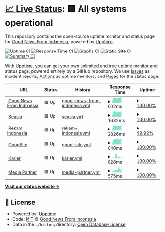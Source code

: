 # [📈 Live Status](https://gnfi.github.io/uptime): <!--live status--> **🟩 All systems operational**

This repository contains the open-source uptime monitor and status page for [Good News From Indonesia](https://www.goodnewsfromindonesia.id), powered by [Upptime](https://github.com/upptime/upptime).

[![Uptime CI](https://github.com/gnfi/uptime/workflows/Uptime%20CI/badge.svg)](https://github.com/gnfi/uptime/actions?query=workflow%3A%22Uptime+CI%22)
[![Response Time CI](https://github.com/gnfi/uptime/workflows/Response%20Time%20CI/badge.svg)](https://github.com/gnfi/uptime/actions?query=workflow%3A%22Response+Time+CI%22)
[![Graphs CI](https://github.com/gnfi/uptime/workflows/Graphs%20CI/badge.svg)](https://github.com/gnfi/uptime/actions?query=workflow%3A%22Graphs+CI%22)
[![Static Site CI](https://github.com/gnfi/uptime/workflows/Static%20Site%20CI/badge.svg)](https://github.com/gnfi/uptime/actions?query=workflow%3A%22Static+Site+CI%22)
[![Summary CI](https://github.com/gnfi/uptime/workflows/Summary%20CI/badge.svg)](https://github.com/gnfi/uptime/actions?query=workflow%3A%22Summary+CI%22)

With [Upptime](https://upptime.js.org), you can get your own unlimited and free uptime monitor and status page, powered entirely by a GitHub repository. We use [Issues](https://github.com/gnfi/uptime/issues) as incident reports, [Actions](https://github.com/gnfi/uptime/actions) as uptime monitors, and [Pages](https://gnfi.github.io/uptime) for the status page.

<!--start: status pages-->
<!-- This summary is generated by Upptime (https://github.com/upptime/upptime) -->
<!-- Do not edit this manually, your changes will be overwritten -->
<!-- prettier-ignore -->
| URL | Status | History | Response Time | Uptime |
| --- | ------ | ------- | ------------- | ------ |
| <img alt="" src="https://favicons.githubusercontent.com/www.goodnewsfromindonesia.id" height="13"> [Good News From Indonesia](https://www.goodnewsfromindonesia.id) | 🟩 Up | [good-news-from-indonesia.yml](https://github.com/gnfi/uptime/commits/HEAD/history/good-news-from-indonesia.yml) | <details><summary><img alt="Response time graph" src="./graphs/good-news-from-indonesia/response-time-week.png" height="20"> 602ms</summary><br><a href="https://uptime.goodnews.id/history/good-news-from-indonesia"><img alt="Response time 621" src="https://img.shields.io/endpoint?url=https%3A%2F%2Fraw.githubusercontent.com%2Fgnfi%2Fuptime%2FHEAD%2Fapi%2Fgood-news-from-indonesia%2Fresponse-time.json"></a><br><a href="https://uptime.goodnews.id/history/good-news-from-indonesia"><img alt="24-hour response time 670" src="https://img.shields.io/endpoint?url=https%3A%2F%2Fraw.githubusercontent.com%2Fgnfi%2Fuptime%2FHEAD%2Fapi%2Fgood-news-from-indonesia%2Fresponse-time-day.json"></a><br><a href="https://uptime.goodnews.id/history/good-news-from-indonesia"><img alt="7-day response time 602" src="https://img.shields.io/endpoint?url=https%3A%2F%2Fraw.githubusercontent.com%2Fgnfi%2Fuptime%2FHEAD%2Fapi%2Fgood-news-from-indonesia%2Fresponse-time-week.json"></a><br><a href="https://uptime.goodnews.id/history/good-news-from-indonesia"><img alt="30-day response time 621" src="https://img.shields.io/endpoint?url=https%3A%2F%2Fraw.githubusercontent.com%2Fgnfi%2Fuptime%2FHEAD%2Fapi%2Fgood-news-from-indonesia%2Fresponse-time-month.json"></a><br><a href="https://uptime.goodnews.id/history/good-news-from-indonesia"><img alt="1-year response time 621" src="https://img.shields.io/endpoint?url=https%3A%2F%2Fraw.githubusercontent.com%2Fgnfi%2Fuptime%2FHEAD%2Fapi%2Fgood-news-from-indonesia%2Fresponse-time-year.json"></a></details> | <details><summary><a href="https://uptime.goodnews.id/history/good-news-from-indonesia">100.00%</a></summary><a href="https://uptime.goodnews.id/history/good-news-from-indonesia"><img alt="All-time uptime 100.00%" src="https://img.shields.io/endpoint?url=https%3A%2F%2Fraw.githubusercontent.com%2Fgnfi%2Fuptime%2FHEAD%2Fapi%2Fgood-news-from-indonesia%2Fuptime.json"></a><br><a href="https://uptime.goodnews.id/history/good-news-from-indonesia"><img alt="24-hour uptime 100.00%" src="https://img.shields.io/endpoint?url=https%3A%2F%2Fraw.githubusercontent.com%2Fgnfi%2Fuptime%2FHEAD%2Fapi%2Fgood-news-from-indonesia%2Fuptime-day.json"></a><br><a href="https://uptime.goodnews.id/history/good-news-from-indonesia"><img alt="7-day uptime 100.00%" src="https://img.shields.io/endpoint?url=https%3A%2F%2Fraw.githubusercontent.com%2Fgnfi%2Fuptime%2FHEAD%2Fapi%2Fgood-news-from-indonesia%2Fuptime-week.json"></a><br><a href="https://uptime.goodnews.id/history/good-news-from-indonesia"><img alt="30-day uptime 100.00%" src="https://img.shields.io/endpoint?url=https%3A%2F%2Fraw.githubusercontent.com%2Fgnfi%2Fuptime%2FHEAD%2Fapi%2Fgood-news-from-indonesia%2Fuptime-month.json"></a><br><a href="https://uptime.goodnews.id/history/good-news-from-indonesia"><img alt="1-year uptime 100.00%" src="https://img.shields.io/endpoint?url=https%3A%2F%2Fraw.githubusercontent.com%2Fgnfi%2Fuptime%2FHEAD%2Fapi%2Fgood-news-from-indonesia%2Fuptime-year.json"></a></details>
| <img alt="" src="https://favicons.githubusercontent.com/seasia.co" height="13"> [Seasia](https://seasia.co) | 🟩 Up | [seasia.yml](https://github.com/gnfi/uptime/commits/HEAD/history/seasia.yml) | <details><summary><img alt="Response time graph" src="./graphs/seasia/response-time-week.png" height="20"> 1632ms</summary><br><a href="https://uptime.goodnews.id/history/seasia"><img alt="Response time 1791" src="https://img.shields.io/endpoint?url=https%3A%2F%2Fraw.githubusercontent.com%2Fgnfi%2Fuptime%2FHEAD%2Fapi%2Fseasia%2Fresponse-time.json"></a><br><a href="https://uptime.goodnews.id/history/seasia"><img alt="24-hour response time 1999" src="https://img.shields.io/endpoint?url=https%3A%2F%2Fraw.githubusercontent.com%2Fgnfi%2Fuptime%2FHEAD%2Fapi%2Fseasia%2Fresponse-time-day.json"></a><br><a href="https://uptime.goodnews.id/history/seasia"><img alt="7-day response time 1632" src="https://img.shields.io/endpoint?url=https%3A%2F%2Fraw.githubusercontent.com%2Fgnfi%2Fuptime%2FHEAD%2Fapi%2Fseasia%2Fresponse-time-week.json"></a><br><a href="https://uptime.goodnews.id/history/seasia"><img alt="30-day response time 1791" src="https://img.shields.io/endpoint?url=https%3A%2F%2Fraw.githubusercontent.com%2Fgnfi%2Fuptime%2FHEAD%2Fapi%2Fseasia%2Fresponse-time-month.json"></a><br><a href="https://uptime.goodnews.id/history/seasia"><img alt="1-year response time 1791" src="https://img.shields.io/endpoint?url=https%3A%2F%2Fraw.githubusercontent.com%2Fgnfi%2Fuptime%2FHEAD%2Fapi%2Fseasia%2Fresponse-time-year.json"></a></details> | <details><summary><a href="https://uptime.goodnews.id/history/seasia">100.00%</a></summary><a href="https://uptime.goodnews.id/history/seasia"><img alt="All-time uptime 100.00%" src="https://img.shields.io/endpoint?url=https%3A%2F%2Fraw.githubusercontent.com%2Fgnfi%2Fuptime%2FHEAD%2Fapi%2Fseasia%2Fuptime.json"></a><br><a href="https://uptime.goodnews.id/history/seasia"><img alt="24-hour uptime 100.00%" src="https://img.shields.io/endpoint?url=https%3A%2F%2Fraw.githubusercontent.com%2Fgnfi%2Fuptime%2FHEAD%2Fapi%2Fseasia%2Fuptime-day.json"></a><br><a href="https://uptime.goodnews.id/history/seasia"><img alt="7-day uptime 100.00%" src="https://img.shields.io/endpoint?url=https%3A%2F%2Fraw.githubusercontent.com%2Fgnfi%2Fuptime%2FHEAD%2Fapi%2Fseasia%2Fuptime-week.json"></a><br><a href="https://uptime.goodnews.id/history/seasia"><img alt="30-day uptime 100.00%" src="https://img.shields.io/endpoint?url=https%3A%2F%2Fraw.githubusercontent.com%2Fgnfi%2Fuptime%2FHEAD%2Fapi%2Fseasia%2Fuptime-month.json"></a><br><a href="https://uptime.goodnews.id/history/seasia"><img alt="1-year uptime 100.00%" src="https://img.shields.io/endpoint?url=https%3A%2F%2Fraw.githubusercontent.com%2Fgnfi%2Fuptime%2FHEAD%2Fapi%2Fseasia%2Fuptime-year.json"></a></details>
| <img alt="" src="https://favicons.githubusercontent.com/www.rekamindonesia.id" height="13"> [Rekam Indonesia](https://www.rekamindonesia.id) | 🟩 Up | [rekam-indonesia.yml](https://github.com/gnfi/uptime/commits/HEAD/history/rekam-indonesia.yml) | <details><summary><img alt="Response time graph" src="./graphs/rekam-indonesia/response-time-week.png" height="20"> 2826ms</summary><br><a href="https://uptime.goodnews.id/history/rekam-indonesia"><img alt="Response time 3291" src="https://img.shields.io/endpoint?url=https%3A%2F%2Fraw.githubusercontent.com%2Fgnfi%2Fuptime%2FHEAD%2Fapi%2Frekam-indonesia%2Fresponse-time.json"></a><br><a href="https://uptime.goodnews.id/history/rekam-indonesia"><img alt="24-hour response time 3369" src="https://img.shields.io/endpoint?url=https%3A%2F%2Fraw.githubusercontent.com%2Fgnfi%2Fuptime%2FHEAD%2Fapi%2Frekam-indonesia%2Fresponse-time-day.json"></a><br><a href="https://uptime.goodnews.id/history/rekam-indonesia"><img alt="7-day response time 2826" src="https://img.shields.io/endpoint?url=https%3A%2F%2Fraw.githubusercontent.com%2Fgnfi%2Fuptime%2FHEAD%2Fapi%2Frekam-indonesia%2Fresponse-time-week.json"></a><br><a href="https://uptime.goodnews.id/history/rekam-indonesia"><img alt="30-day response time 3291" src="https://img.shields.io/endpoint?url=https%3A%2F%2Fraw.githubusercontent.com%2Fgnfi%2Fuptime%2FHEAD%2Fapi%2Frekam-indonesia%2Fresponse-time-month.json"></a><br><a href="https://uptime.goodnews.id/history/rekam-indonesia"><img alt="1-year response time 3291" src="https://img.shields.io/endpoint?url=https%3A%2F%2Fraw.githubusercontent.com%2Fgnfi%2Fuptime%2FHEAD%2Fapi%2Frekam-indonesia%2Fresponse-time-year.json"></a></details> | <details><summary><a href="https://uptime.goodnews.id/history/rekam-indonesia">99.92%</a></summary><a href="https://uptime.goodnews.id/history/rekam-indonesia"><img alt="All-time uptime 99.95%" src="https://img.shields.io/endpoint?url=https%3A%2F%2Fraw.githubusercontent.com%2Fgnfi%2Fuptime%2FHEAD%2Fapi%2Frekam-indonesia%2Fuptime.json"></a><br><a href="https://uptime.goodnews.id/history/rekam-indonesia"><img alt="24-hour uptime 100.00%" src="https://img.shields.io/endpoint?url=https%3A%2F%2Fraw.githubusercontent.com%2Fgnfi%2Fuptime%2FHEAD%2Fapi%2Frekam-indonesia%2Fuptime-day.json"></a><br><a href="https://uptime.goodnews.id/history/rekam-indonesia"><img alt="7-day uptime 99.92%" src="https://img.shields.io/endpoint?url=https%3A%2F%2Fraw.githubusercontent.com%2Fgnfi%2Fuptime%2FHEAD%2Fapi%2Frekam-indonesia%2Fuptime-week.json"></a><br><a href="https://uptime.goodnews.id/history/rekam-indonesia"><img alt="30-day uptime 99.95%" src="https://img.shields.io/endpoint?url=https%3A%2F%2Fraw.githubusercontent.com%2Fgnfi%2Fuptime%2FHEAD%2Fapi%2Frekam-indonesia%2Fuptime-month.json"></a><br><a href="https://uptime.goodnews.id/history/rekam-indonesia"><img alt="1-year uptime 99.95%" src="https://img.shields.io/endpoint?url=https%3A%2F%2Fraw.githubusercontent.com%2Fgnfi%2Fuptime%2FHEAD%2Fapi%2Frekam-indonesia%2Fuptime-year.json"></a></details>
| <img alt="" src="https://favicons.githubusercontent.com/goodside.id" height="13"> [GoodSite](https://goodside.id) | 🟩 Up | [good-site.yml](https://github.com/gnfi/uptime/commits/HEAD/history/good-site.yml) | <details><summary><img alt="Response time graph" src="./graphs/good-site/response-time-week.png" height="20"> 840ms</summary><br><a href="https://uptime.goodnews.id/history/good-site"><img alt="Response time 902" src="https://img.shields.io/endpoint?url=https%3A%2F%2Fraw.githubusercontent.com%2Fgnfi%2Fuptime%2FHEAD%2Fapi%2Fgood-site%2Fresponse-time.json"></a><br><a href="https://uptime.goodnews.id/history/good-site"><img alt="24-hour response time 830" src="https://img.shields.io/endpoint?url=https%3A%2F%2Fraw.githubusercontent.com%2Fgnfi%2Fuptime%2FHEAD%2Fapi%2Fgood-site%2Fresponse-time-day.json"></a><br><a href="https://uptime.goodnews.id/history/good-site"><img alt="7-day response time 840" src="https://img.shields.io/endpoint?url=https%3A%2F%2Fraw.githubusercontent.com%2Fgnfi%2Fuptime%2FHEAD%2Fapi%2Fgood-site%2Fresponse-time-week.json"></a><br><a href="https://uptime.goodnews.id/history/good-site"><img alt="30-day response time 902" src="https://img.shields.io/endpoint?url=https%3A%2F%2Fraw.githubusercontent.com%2Fgnfi%2Fuptime%2FHEAD%2Fapi%2Fgood-site%2Fresponse-time-month.json"></a><br><a href="https://uptime.goodnews.id/history/good-site"><img alt="1-year response time 902" src="https://img.shields.io/endpoint?url=https%3A%2F%2Fraw.githubusercontent.com%2Fgnfi%2Fuptime%2FHEAD%2Fapi%2Fgood-site%2Fresponse-time-year.json"></a></details> | <details><summary><a href="https://uptime.goodnews.id/history/good-site">100.00%</a></summary><a href="https://uptime.goodnews.id/history/good-site"><img alt="All-time uptime 100.00%" src="https://img.shields.io/endpoint?url=https%3A%2F%2Fraw.githubusercontent.com%2Fgnfi%2Fuptime%2FHEAD%2Fapi%2Fgood-site%2Fuptime.json"></a><br><a href="https://uptime.goodnews.id/history/good-site"><img alt="24-hour uptime 100.00%" src="https://img.shields.io/endpoint?url=https%3A%2F%2Fraw.githubusercontent.com%2Fgnfi%2Fuptime%2FHEAD%2Fapi%2Fgood-site%2Fuptime-day.json"></a><br><a href="https://uptime.goodnews.id/history/good-site"><img alt="7-day uptime 100.00%" src="https://img.shields.io/endpoint?url=https%3A%2F%2Fraw.githubusercontent.com%2Fgnfi%2Fuptime%2FHEAD%2Fapi%2Fgood-site%2Fuptime-week.json"></a><br><a href="https://uptime.goodnews.id/history/good-site"><img alt="30-day uptime 100.00%" src="https://img.shields.io/endpoint?url=https%3A%2F%2Fraw.githubusercontent.com%2Fgnfi%2Fuptime%2FHEAD%2Fapi%2Fgood-site%2Fuptime-month.json"></a><br><a href="https://uptime.goodnews.id/history/good-site"><img alt="1-year uptime 100.00%" src="https://img.shields.io/endpoint?url=https%3A%2F%2Fraw.githubusercontent.com%2Fgnfi%2Fuptime%2FHEAD%2Fapi%2Fgood-site%2Fuptime-year.json"></a></details>
| <img alt="" src="https://favicons.githubusercontent.com/karier.goodnews.id" height="13"> [Karier](https://karier.goodnews.id/) | 🟩 Up | [karier.yml](https://github.com/gnfi/uptime/commits/HEAD/history/karier.yml) | <details><summary><img alt="Response time graph" src="./graphs/karier/response-time-week.png" height="20"> 828ms</summary><br><a href="https://uptime.goodnews.id/history/karier"><img alt="Response time 577" src="https://img.shields.io/endpoint?url=https%3A%2F%2Fraw.githubusercontent.com%2Fgnfi%2Fuptime%2FHEAD%2Fapi%2Fkarier%2Fresponse-time.json"></a><br><a href="https://uptime.goodnews.id/history/karier"><img alt="24-hour response time 490" src="https://img.shields.io/endpoint?url=https%3A%2F%2Fraw.githubusercontent.com%2Fgnfi%2Fuptime%2FHEAD%2Fapi%2Fkarier%2Fresponse-time-day.json"></a><br><a href="https://uptime.goodnews.id/history/karier"><img alt="7-day response time 828" src="https://img.shields.io/endpoint?url=https%3A%2F%2Fraw.githubusercontent.com%2Fgnfi%2Fuptime%2FHEAD%2Fapi%2Fkarier%2Fresponse-time-week.json"></a><br><a href="https://uptime.goodnews.id/history/karier"><img alt="30-day response time 577" src="https://img.shields.io/endpoint?url=https%3A%2F%2Fraw.githubusercontent.com%2Fgnfi%2Fuptime%2FHEAD%2Fapi%2Fkarier%2Fresponse-time-month.json"></a><br><a href="https://uptime.goodnews.id/history/karier"><img alt="1-year response time 577" src="https://img.shields.io/endpoint?url=https%3A%2F%2Fraw.githubusercontent.com%2Fgnfi%2Fuptime%2FHEAD%2Fapi%2Fkarier%2Fresponse-time-year.json"></a></details> | <details><summary><a href="https://uptime.goodnews.id/history/karier">100.00%</a></summary><a href="https://uptime.goodnews.id/history/karier"><img alt="All-time uptime 99.94%" src="https://img.shields.io/endpoint?url=https%3A%2F%2Fraw.githubusercontent.com%2Fgnfi%2Fuptime%2FHEAD%2Fapi%2Fkarier%2Fuptime.json"></a><br><a href="https://uptime.goodnews.id/history/karier"><img alt="24-hour uptime 100.00%" src="https://img.shields.io/endpoint?url=https%3A%2F%2Fraw.githubusercontent.com%2Fgnfi%2Fuptime%2FHEAD%2Fapi%2Fkarier%2Fuptime-day.json"></a><br><a href="https://uptime.goodnews.id/history/karier"><img alt="7-day uptime 100.00%" src="https://img.shields.io/endpoint?url=https%3A%2F%2Fraw.githubusercontent.com%2Fgnfi%2Fuptime%2FHEAD%2Fapi%2Fkarier%2Fuptime-week.json"></a><br><a href="https://uptime.goodnews.id/history/karier"><img alt="30-day uptime 99.94%" src="https://img.shields.io/endpoint?url=https%3A%2F%2Fraw.githubusercontent.com%2Fgnfi%2Fuptime%2FHEAD%2Fapi%2Fkarier%2Fuptime-month.json"></a><br><a href="https://uptime.goodnews.id/history/karier"><img alt="1-year uptime 99.94%" src="https://img.shields.io/endpoint?url=https%3A%2F%2Fraw.githubusercontent.com%2Fgnfi%2Fuptime%2FHEAD%2Fapi%2Fkarier%2Fuptime-year.json"></a></details>
| <img alt="" src="https://favicons.githubusercontent.com/partner.goodnews.id" height="13"> [Media Partner](https://partner.goodnews.id/media) | 🟩 Up | [media-partner.yml](https://github.com/gnfi/uptime/commits/HEAD/history/media-partner.yml) | <details><summary><img alt="Response time graph" src="./graphs/media-partner/response-time-week.png" height="20"> 575ms</summary><br><a href="https://uptime.goodnews.id/history/media-partner"><img alt="Response time 614" src="https://img.shields.io/endpoint?url=https%3A%2F%2Fraw.githubusercontent.com%2Fgnfi%2Fuptime%2FHEAD%2Fapi%2Fmedia-partner%2Fresponse-time.json"></a><br><a href="https://uptime.goodnews.id/history/media-partner"><img alt="24-hour response time 1148" src="https://img.shields.io/endpoint?url=https%3A%2F%2Fraw.githubusercontent.com%2Fgnfi%2Fuptime%2FHEAD%2Fapi%2Fmedia-partner%2Fresponse-time-day.json"></a><br><a href="https://uptime.goodnews.id/history/media-partner"><img alt="7-day response time 575" src="https://img.shields.io/endpoint?url=https%3A%2F%2Fraw.githubusercontent.com%2Fgnfi%2Fuptime%2FHEAD%2Fapi%2Fmedia-partner%2Fresponse-time-week.json"></a><br><a href="https://uptime.goodnews.id/history/media-partner"><img alt="30-day response time 614" src="https://img.shields.io/endpoint?url=https%3A%2F%2Fraw.githubusercontent.com%2Fgnfi%2Fuptime%2FHEAD%2Fapi%2Fmedia-partner%2Fresponse-time-month.json"></a><br><a href="https://uptime.goodnews.id/history/media-partner"><img alt="1-year response time 614" src="https://img.shields.io/endpoint?url=https%3A%2F%2Fraw.githubusercontent.com%2Fgnfi%2Fuptime%2FHEAD%2Fapi%2Fmedia-partner%2Fresponse-time-year.json"></a></details> | <details><summary><a href="https://uptime.goodnews.id/history/media-partner">100.00%</a></summary><a href="https://uptime.goodnews.id/history/media-partner"><img alt="All-time uptime 99.94%" src="https://img.shields.io/endpoint?url=https%3A%2F%2Fraw.githubusercontent.com%2Fgnfi%2Fuptime%2FHEAD%2Fapi%2Fmedia-partner%2Fuptime.json"></a><br><a href="https://uptime.goodnews.id/history/media-partner"><img alt="24-hour uptime 100.00%" src="https://img.shields.io/endpoint?url=https%3A%2F%2Fraw.githubusercontent.com%2Fgnfi%2Fuptime%2FHEAD%2Fapi%2Fmedia-partner%2Fuptime-day.json"></a><br><a href="https://uptime.goodnews.id/history/media-partner"><img alt="7-day uptime 100.00%" src="https://img.shields.io/endpoint?url=https%3A%2F%2Fraw.githubusercontent.com%2Fgnfi%2Fuptime%2FHEAD%2Fapi%2Fmedia-partner%2Fuptime-week.json"></a><br><a href="https://uptime.goodnews.id/history/media-partner"><img alt="30-day uptime 99.94%" src="https://img.shields.io/endpoint?url=https%3A%2F%2Fraw.githubusercontent.com%2Fgnfi%2Fuptime%2FHEAD%2Fapi%2Fmedia-partner%2Fuptime-month.json"></a><br><a href="https://uptime.goodnews.id/history/media-partner"><img alt="1-year uptime 99.94%" src="https://img.shields.io/endpoint?url=https%3A%2F%2Fraw.githubusercontent.com%2Fgnfi%2Fuptime%2FHEAD%2Fapi%2Fmedia-partner%2Fuptime-year.json"></a></details>

<!--end: status pages-->

[**Visit our status website →**](https://gnfi.github.io/uptime)

## 📄 License

- Powered by: [Upptime](https://github.com/upptime/upptime)
- Code: [MIT](./LICENSE) © [Good News From Indonesia](https://www.goodnewsfromindonesia.id)
- Data in the `./history` directory: [Open Database License](https://opendatacommons.org/licenses/odbl/1-0/)
